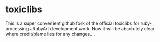 # toxiclibs
This is a super convenient github fork of the official toxiclibs for ruby-processing JRubyArt development work.  Now it will be absolutely clear where credit/blame lies for any changes....
